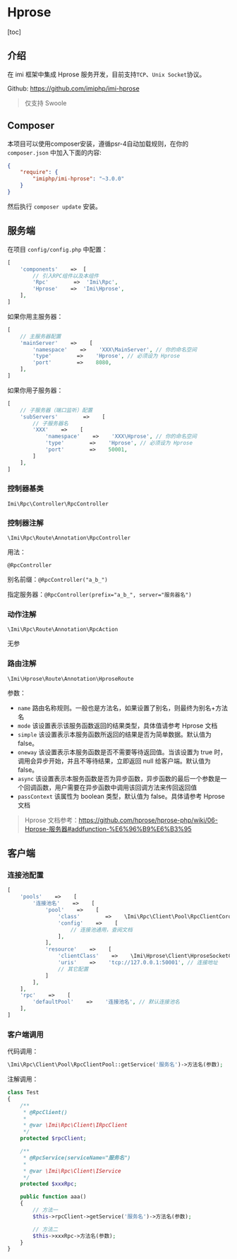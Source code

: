 # Hprose

[toc]

## 介绍

在 imi 框架中集成 Hprose 服务开发，目前支持`TCP`、`Unix Socket`协议。

Github: <https://github.com/imiphp/imi-hprose>

> 仅支持 Swoole

## Composer

本项目可以使用composer安装，遵循psr-4自动加载规则，在你的 `composer.json` 中加入下面的内容:

```json
{
    "require": {
        "imiphp/imi-hprose": "~3.0.0"
    }
}
```

然后执行 `composer update` 安装。

## 服务端

在项目 `config/config.php` 中配置：

```php
[
    'components'    =>  [
        // 引入RPC组件以及本组件
        'Rpc'        =>  'Imi\Rpc',
        'Hprose'    =>  'Imi\Hprose',
    ],
]
```

如果你用主服务器：

```php
[
    // 主服务器配置
    'mainServer'    =>    [
        'namespace'    =>    'XXX\MainServer', // 你的命名空间
        'type'        =>    'Hprose', // 必须设为 Hprose
        'port'        =>    8080,
    ],
]
```

如果你用子服务器：

```php
[
    // 子服务器（端口监听）配置
    'subServers'        =>    [
        // 子服务器名
        'XXX'    =>    [
            'namespace'    =>    'XXX\Hprose', // 你的命名空间
            'type'        =>    'Hprose', // 必须设为 Hprose
            'port'        =>    50001,
        ]
    ],
]
```

### 控制器基类

`Imi\Rpc\Controller\RpcController`

### 控制器注解

`\Imi\Rpc\Route\Annotation\RpcController`

用法：

`@RpcController`

别名前缀：`@RpcController("a_b_")`

指定服务器：`@RpcController(prefix="a_b_", server="服务器名")`

### 动作注解

`\Imi\Rpc\Route\Annotation\RpcAction`

无参

### 路由注解

`\Imi\Hprose\Route\Annotation\HproseRoute`

参数：

- `name` 路由名称规则。一般也是方法名，如果设置了别名，则最终为别名+方法名
- `mode` 该设置表示该服务函数返回的结果类型，具体值请参考 Hprose 文档
- `simple` 该设置表示本服务函数所返回的结果是否为简单数据。默认值为 false。
- `oneway` 该设置表示本服务函数是否不需要等待返回值。当该设置为 true 时，调用会异步开始，并且不等待结果，立即返回 null 给客户端。默认值为 false。
- `async` 该设置表示本服务函数是否为异步函数，异步函数的最后一个参数是一个回调函数，用户需要在异步函数中调用该回调方法来传回返回值
- `passContext` 该属性为 boolean 类型，默认值为 false。具体请参考 Hprose 文档

> Hprose 文档参考：<https://github.com/hprose/hprose-php/wiki/06-Hprose-服务器#addfunction-%E6%96%B9%E6%B3%95>

## 客户端

### 连接池配置

```php
[
    'pools'    =>    [
        '连接池名'    =>    [
            'pool'    =>    [
                'class'        =>    \Imi\Rpc\Client\Pool\RpcClientCoroutinePool::class,
                'config'    =>    [
                    // 连接池通用，查阅文档
                ],
            ],
            'resource'    =>    [
                'clientClass'    =>    \Imi\Hprose\Client\HproseSocketClient::class,
                'uris'    =>    'tcp://127.0.0.1:50001', // 连接地址
                // 其它配置
            ]
        ],
    ],
    'rpc'    =>    [
        'defaultPool'    =>    '连接池名', // 默认连接池名
    ],
]
```

### 客户端调用

代码调用：

```php
\Imi\Rpc\Client\Pool\RpcClientPool::getService('服务名')->方法名(参数);
```

注解调用：

```php
class Test
{
    /**
     * @RpcClient()
     *
     * @var \Imi\Rpc\Client\IRpcClient
     */
    protected $rpcClient;

    /**
     * @RpcService(serviceName="服务名")
     *
     * @var \Imi\Rpc\Client\IService
     */
    protected $xxxRpc;

    public function aaa()
    {
        // 方法一
        $this->rpcClient->getService('服务名')->方法名(参数);

        // 方法二
        $this->xxxRpc->方法名(参数);
    }
}
```
